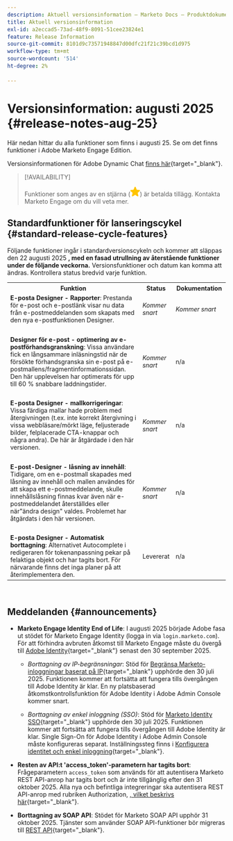 ```yaml
---
description: Aktuell versionsinformation – Marketo Docs – Produktdokumentation
title: Aktuell versionsinformation
exl-id: a2eccad5-73ad-48f9-8091-51cee23824e1
feature: Release Information
source-git-commit: 8101d9c73571948847d00dfc21f21c39bcd1d975
workflow-type: tm+mt
source-wordcount: '514'
ht-degree: 2%

---
```


# Versionsinformation: augusti 2025 {#release-notes-aug-25}

Här nedan hittar du alla funktioner som finns i augusti 25. Se om det finns funktioner i Adobe Marketo Engage Edition.

Versionsinformationen för Adobe Dynamic Chat [finns här](/help/marketo/release-notes/dynamic-chat.md){target="_blank"}.

>[!AVAILABILITY]
>
>Funktioner som anges av en stjärna (![stjärna](assets/yellow-star.png)) är betalda tillägg. Kontakta Marketo Engage om du vill veta mer.

## Standardfunktioner för lanseringscykel {#standard-release-cycle-features}

Följande funktioner ingår i standardversionscykeln och kommer att släppas den 22 augusti 2025 **, med en fasad utrullning av återstående funktioner under de följande veckorna.** Versionsfunktioner och datum kan komma att ändras. Kontrollera status bredvid varje funktion.

<table style="table-layout:auto">
 <tbody>
 <tr>
   <th style="width:65%">Funktion</th>
   <th style="width:10%">Status</th>
   <th style="width:25%">Dokumentation</th>
  </tr>
  <tr>
   <td><strong>E-posta Designer - Rapporter</strong>: Prestanda för e-post och e-postlänk visar nu data från e-postmeddelanden som skapats med den nya e-postfunktionen Designer.</td>
   <td><i>Kommer snart</i></td>
   <td><i>Kommer snart</i></td>
  </tr>
  <tr>
   <td> </td>
   <td> </td>
   <td> </td>
  </tr>
  <tr>
   <td><strong>Designer för e-post - optimering av e-postförhandsgranskning</strong>: Vissa användare fick en långsammare inläsningstid när de försökte förhandsgranska sin e-post på e-postmallens/fragmentinformationssidan. Den här upplevelsen har optimerats för upp till 60 % snabbare laddningstider.</td>
   <td><i>Kommer snart</i></td>
   <td>n/a</td>
  </tr>
  <tr>
   <td> </td>
   <td> </td>
   <td> </td>
  </tr>
  <tr>
   <td><strong>E-posta Designer - mallkorrigeringar</strong>: Vissa färdiga mallar hade problem med återgivningen (t.ex. inte korrekt återgivning i vissa webbläsare/mörkt läge, feljusterade bilder, felplacerade CTA-knappar och några andra). De här är åtgärdade i den här versionen.</td>
   <td><i>Kommer snart</i></td>
   <td>n/a</td>
  </tr>
  <tr>
   <td> </td>
   <td> </td>
   <td> </td>
  </tr>
  <tr>
   <td><strong>E-post-Designer - låsning av innehåll</strong>: Tidigare, om en e-postmall skapades med låsning av innehåll och mallen användes för att skapa ett e-postmeddelande, skulle innehållslåsning finnas kvar även när e-postmeddelandet återställdes eller när"ändra design" valdes. Problemet har åtgärdats i den här versionen.</td>
   <td><i>Kommer snart</i></td>
   <td>n/a</td>
  </tr>
  <tr>
   <td> </td>
   <td> </td>
   <td> </td>
  </tr>
  <tr>
   <td><strong>E-posta Designer - Automatisk borttagning</strong>: Alternativet Autocomplete i redigeraren för tokenanpassning pekar på felaktiga objekt och har tagits bort. För närvarande finns det inga planer på att återimplementera den.</td>
   <td>Levererat</td>
   <td>n/a</td>
  </tr>
 </tbody>
</table>
<br/>

## Meddelanden {#announcements}

* **Marketo Engage Identity End of Life**: I augusti 2025 började Adobe fasa ut stödet för Marketo Engage Identity (logga in via `login.marketo.com`). För att förhindra avbruten åtkomst till Marketo Engage måste du övergå till [Adobe Identity](https://experienceleague.adobe.com/sv/docs/marketo/using/product-docs/administration/marketo-with-adobe-identity/adobe-identity-management-overview){target="_blank"} senast den 30 september 2025.

   * _Borttagning av IP-begränsningar_: Stöd för [Begränsa Marketo-inloggningar baserat på IP](https://experienceleague.adobe.com/sv/docs/marketo/using/product-docs/administration/settings/restrict-marketo-logins-based-on-ip){target="_blank"} upphörde den 30 juli 2025. Funktionen kommer att fortsätta att fungera tills övergången till Adobe Identity är klar. En ny platsbaserad åtkomstkontrollsfunktion för Adobe Identity i Adobe Admin Console kommer snart.

   * _Borttagning av enkel inloggning (SSO)_: Stöd för [Marketo Identity SSO](https://experienceleague.adobe.com/sv/docs/marketo/using/product-docs/administration/additional-integrations/add-single-sign-on-to-a-portal){target="_blank"} upphörde den 30 juli 2025. Funktionen kommer att fortsätta att fungera tills övergången till Adobe Identity är klar. Single Sign-On för Adobe Identity i Adobe Admin Console måste konfigureras separat. Inställningssteg finns i [Konfigurera identitet och enkel inloggning](https://helpx.adobe.com/se/enterprise/using/set-up-identity.html){target="_blank"}.

* **Resten av API:t &#39;access_token&#39;-parametern har tagits bort**: Frågeparametern `access_token` som används för att autentisera Marketo REST API-anrop har tagits bort och är inte tillgänglig efter den 31 oktober 2025. Alla nya och befintliga integreringar ska autentisera REST API-anrop med rubriken Authorization, [, vilket beskrivs här](https://experienceleague.adobe.com/sv/docs/marketo-developer/marketo/rest/authentication){target="_blank"}.

* **Borttagning av SOAP API**: Stödet för Marketo SOAP API upphör 31 oktober 2025. Tjänster som använder SOAP API-funktioner bör migreras till [REST API](https://experienceleague.adobe.com/sv/docs/marketo-developer/marketo/rest/rest-api){target="_blank"}.
